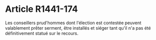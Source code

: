 # Article R1441-174

  
Les conseillers prud'hommes dont l'élection est contestée peuvent valablement prêter serment, être installés et siéger tant qu'il n'a pas été définitivement statué sur le recours.